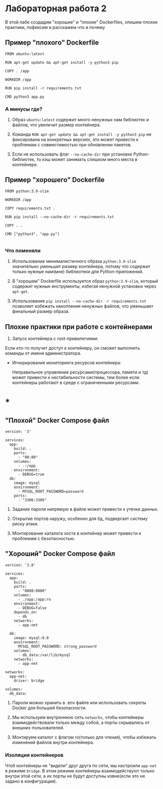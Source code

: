 # Лабораторная работа 2

В этой лабе создадим "хорошие" и "плохие" Dockerfiles, опишем плохие практики, пофиксим и расскажем что и почему

## Пример "плохого" Dockerfile

```
FROM ubuntu:latest

RUN apt-get update && apt-get install -y python3 pip

COPY . /app

WORKDIR /app

RUN pip install -r requirements.txt

CMD python3 app.py

```

### А минусы где?
1. Образ `ubuntu:latest` содержит много ненужных нам библиотек и файлов, что увеличит размер контейнера.

2. Команда `RUN apt-get update && apt-get install -y python3 pip` не фиксирована на конкретных версиях, это может привести к проблемам с совместимостью при обновлении пакетов.

3. Если не использовать флаг `--no-cache-dir` при установке Python-библиотек, то кэш может занимать слишком много места в контейнере.

## Пример "хорошего" Dockerfile

```
FROM python:3.9-slim

WORKDIR /app

COPY requirements.txt .

RUN pip install --no-cache-dir -r requirements.txt

COPY . .

CMD ["python3", "app.py"]


```
### Что поменяли

1. Использование минималистичного образа `python:3.9-slim` значительно уменьшит размер контейнера, потому что содержит только нужные нам(мне) библиотеки для Python-приложений.

2. В "хорошем" Dockerfile используется образ `python:3.9-slim`, который содержит нужные инструменты, избегая ненужной установки через `apt-get`.

3. Использование `pip install --no-cache-dir -r requirements.txt` позволяет избежать накопления ненужных файлов, что уменьшает финальный размер образа.


##  Плохие практики при работе с контейнерами

1. Запуск контейнера с root-привилегиями:
  
  Если кто-то получит доступ к контейнеру, он сможет выполнять команды от имени администратора.
  

* Игнорирование мониторинга ресурсов контейнера:

  Неправильное управление ресурсами(процессора, памяти и тд) может привести к нестабильности системы, тем более если контейнеры работают в среде с ограниченными ресурсами.
  

# *

## "Плохой" Docker Compose файл

```
version: '3'

services:
  app:
    build: .
    ports:
      - "80:80"
    volumes:
      - .:/app
    environment:
      - DEBUG=true
  db:
    image: mysql
    environment:
      - MYSQL_ROOT_PASSWORD=password
    ports:
      - "3306:3306"

```

1. Задание пароля напрямую в файле может привести к утечке данных.

2. Открытие портов наружу, особенно для бд, подвергает систему риску атаки.

3. Монтирование каталога хоста в контейнер может привести к проблемам с безопасностью.

## "Хороший" Docker Compose файл

```
version: '3.8'

services:
  app:
    build: .
    ports:
      - "8080:8080"
    volumes:
      - ./app:/app:ro
    environment:
      - DEBUG=false
    depends_on:
      - db
    networks:
      - app-net

  db:
    image: mysql:8.0
    environment:
      MYSQL_ROOT_PASSWORD: strong_password
    volumes:
      - db_data:/var/lib/mysql
    networks:
      - app-net

networks:
  app-net:
    driver: bridge

volumes:
  db_data:

```

1. Пароли можно хранить в .env файле или использовать секреты Docker для большей безопасности.

2. Мы используем внутреннюю сеть `networks`, чтобы контейнеры взаимодействовали только между собой, а порты скрывались от внешних пользователей.

3. Монтируем каталог с флагом ro(только для чтения), чтобы избежать изменений файлов внутри контейнера.


### Изоляция контейнеров


  Чтоб контейнеры не "видели" друг друга по сети, мы настроили `app-net` в режиме `bridge`. В этом режиме контейнеры взаимодействуют только внутри этой сети, а их порты не будут доступны извне(если это не задано в конфигурации).
